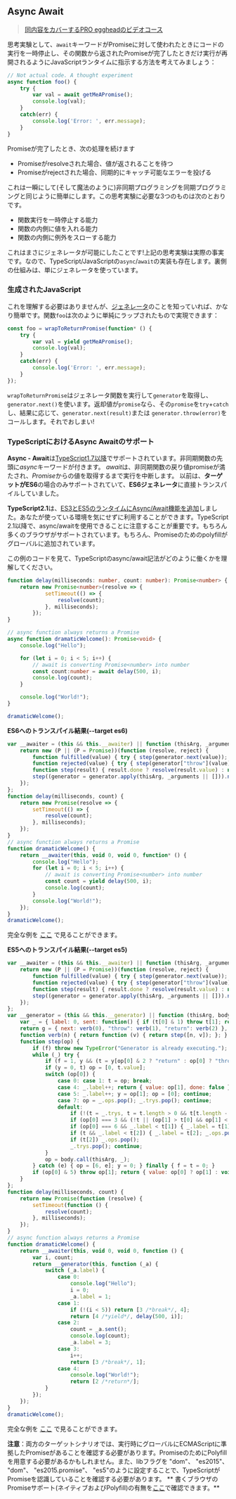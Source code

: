 ## Async Await

> [同内容をカバーするPRO eggheadのビデオコース](https://egghead.io/courses/async-await-using-typescript)

思考実験として、`await`キーワードがPromiseに対して使われたときにコードの実行を一時停止し、その関数から返されたPromiseが完了したときだけ実行が再開されるようにJavaScriptランタイムに指示する方法を考えてみましょう：

```ts
// Not actual code. A thought experiment
async function foo() {
    try {
        var val = await getMeAPromise();
        console.log(val);
    }
    catch(err) {
        console.log('Error: ', err.message);
    }
}
```

Promiseが完了したとき、次の処理を続けます
* Promiseがresolveされた場合、値が返されることを待つ
* Promiseがrejectされた場合、同期的にキャッチ可能なエラーを投げる


これは一瞬にして(そして魔法のように)非同期プログラミングを同期プログラミングと同じように簡単にします。この思考実験に必要な3つのものは次のとおりです。

* 関数実行を一時停止する能力
* 関数の内側に値を入れる能力
* 関数の内側に例外をスローする能力

これはまさにジェネレータが可能にしたことです!上記の思考実験は実際の事実です。なので、TypeScript/JavaScriptの`async`/`await`の実装も存在します。裏側の仕組みは、単にジェネレータを使っています。

### 生成されたJavaScript

これを理解する必要はありませんが、[ジェネレータ](./generators.md)のことを知っていれば、かなり簡単です。関数`foo`は次のように単純にラップされたもので実現できます：

```ts
const foo = wrapToReturnPromise(function* () {
    try {
        var val = yield getMeAPromise();
        console.log(val);
    }
    catch(err) {
        console.log('Error: ', err.message);
    }
});
```

`wrapToReturnPromise`はジェネレータ関数を実行して`generator`を取得し、`generator.next()`を使います。返却値が`promise`なら、その`promise`を`try`+`catch`し、結果に応じて、`generator.next(result)`または `generator.throw(error)`をコールします。それでおしまい!



### TypeScriptにおけるAsync Awaitのサポート
**Async - Await**は[TypeScript1.7以降](https://www.typescriptlang.org/docs/handbook/release-notes/typescript-1-7.html)でサポートされています。非同期関数の先頭に*async*キーワードが付きます。 *await*は、非同期関数の戻り値promiseが満たされ、*Promise*からの値を取得するまで実行を中断します。
以前は、**ターゲットがES6**の場合のみサポートされていて、**ES6ジェネレータ**に直接トランスパイルしていました。

**TypeScript2.1**は、[ES3とES5のランタイムにAsync/Await機能を追加](https://www.typescriptlang.org/docs/handbook/release-notes/typescript-2-1.html)しました。あなたが使っている環境を気にせずに利用することができます。TypeScript 2.1以降で、async/awaitを使用できることに注意することが重要です。もちろん多くのブラウザがサポートされています。もちろん、Promiseのためのpolyfillがグローバルに追加されています。

この例のコードを見て、TypeScriptのasync/await記法がどのように働くかを理解してください。
```ts
function delay(milliseconds: number, count: number): Promise<number> {
    return new Promise<number>(resolve => {
            setTimeout(() => {
                resolve(count);
            }, milliseconds);
        });
}

// async function always returns a Promise
async function dramaticWelcome(): Promise<void> {
    console.log("Hello");

    for (let i = 0; i < 5; i++) {
        // await is converting Promise<number> into number
        const count:number = await delay(500, i);
        console.log(count);
    }

    console.log("World!");
}

dramaticWelcome();
```

**ES6へのトランスパイル結果(--target es6)**
```js
var __awaiter = (this && this.__awaiter) || function (thisArg, _arguments, P, generator) {
    return new (P || (P = Promise))(function (resolve, reject) {
        function fulfilled(value) { try { step(generator.next(value)); } catch (e) { reject(e); } }
        function rejected(value) { try { step(generator["throw"](value)); } catch (e) { reject(e); } }
        function step(result) { result.done ? resolve(result.value) : new P(function (resolve) { resolve(result.value); }).then(fulfilled, rejected); }
        step((generator = generator.apply(thisArg, _arguments || [])).next());
    });
};
function delay(milliseconds, count) {
    return new Promise(resolve => {
        setTimeout(() => {
            resolve(count);
        }, milliseconds);
    });
}
// async function always returns a Promise
function dramaticWelcome() {
    return __awaiter(this, void 0, void 0, function* () {
        console.log("Hello");
        for (let i = 0; i < 5; i++) {
            // await is converting Promise<number> into number
            const count = yield delay(500, i);
            console.log(count);
        }
        console.log("World!");
    });
}
dramaticWelcome();
```
完全な例を [ここ][asyncawaites6code] で見ることができます。


**ES5へのトランスパイル結果(--target es5)**
```js
var __awaiter = (this && this.__awaiter) || function (thisArg, _arguments, P, generator) {
    return new (P || (P = Promise))(function (resolve, reject) {
        function fulfilled(value) { try { step(generator.next(value)); } catch (e) { reject(e); } }
        function rejected(value) { try { step(generator["throw"](value)); } catch (e) { reject(e); } }
        function step(result) { result.done ? resolve(result.value) : new P(function (resolve) { resolve(result.value); }).then(fulfilled, rejected); }
        step((generator = generator.apply(thisArg, _arguments || [])).next());
    });
};
var __generator = (this && this.__generator) || function (thisArg, body) {
    var _ = { label: 0, sent: function() { if (t[0] & 1) throw t[1]; return t[1]; }, trys: [], ops: [] }, f, y, t, g;
    return g = { next: verb(0), "throw": verb(1), "return": verb(2) }, typeof Symbol === "function" && (g[Symbol.iterator] = function() { return this; }), g;
    function verb(n) { return function (v) { return step([n, v]); }; }
    function step(op) {
        if (f) throw new TypeError("Generator is already executing.");
        while (_) try {
            if (f = 1, y && (t = y[op[0] & 2 ? "return" : op[0] ? "throw" : "next"]) && !(t = t.call(y, op[1])).done) return t;
            if (y = 0, t) op = [0, t.value];
            switch (op[0]) {
                case 0: case 1: t = op; break;
                case 4: _.label++; return { value: op[1], done: false };
                case 5: _.label++; y = op[1]; op = [0]; continue;
                case 7: op = _.ops.pop(); _.trys.pop(); continue;
                default:
                    if (!(t = _.trys, t = t.length > 0 && t[t.length - 1]) && (op[0] === 6 || op[0] === 2)) { _ = 0; continue; }
                    if (op[0] === 3 && (!t || (op[1] > t[0] && op[1] < t[3]))) { _.label = op[1]; break; }
                    if (op[0] === 6 && _.label < t[1]) { _.label = t[1]; t = op; break; }
                    if (t && _.label < t[2]) { _.label = t[2]; _.ops.push(op); break; }
                    if (t[2]) _.ops.pop();
                    _.trys.pop(); continue;
            }
            op = body.call(thisArg, _);
        } catch (e) { op = [6, e]; y = 0; } finally { f = t = 0; }
        if (op[0] & 5) throw op[1]; return { value: op[0] ? op[1] : void 0, done: true };
    }
};
function delay(milliseconds, count) {
    return new Promise(function (resolve) {
        setTimeout(function () {
            resolve(count);
        }, milliseconds);
    });
}
// async function always returns a Promise
function dramaticWelcome() {
    return __awaiter(this, void 0, void 0, function () {
        var i, count;
        return __generator(this, function (_a) {
            switch (_a.label) {
                case 0:
                    console.log("Hello");
                    i = 0;
                    _a.label = 1;
                case 1:
                    if (!(i < 5)) return [3 /*break*/, 4];
                    return [4 /*yield*/, delay(500, i)];
                case 2:
                    count = _a.sent();
                    console.log(count);
                    _a.label = 3;
                case 3:
                    i++;
                    return [3 /*break*/, 1];
                case 4:
                    console.log("World!");
                    return [2 /*return*/];
            }
        });
    });
}
dramaticWelcome();
```
完全な例を [ここ][asyncawaites5code] で見ることができます。


**注意**：両方のターゲットシナリオでは、実行時にグローバルにECMAScriptに準拠したPromiseがあることを確認する必要があります。PromiseのためにPolyfillを用意する必要があるかもしれません。また、libフラグを "dom"、 "es2015"、 "dom"、 "es2015.promise"、 "es5"のように設定することで、TypeScriptがPromiseを認識していることを確認する必要があります。
** 書くブラウザのPromiseサポート(ネイティブおよびPolyfill)の有無を[ここ](https://kangax.github.io/compat-table/es6/#test-Promise)で確認できます。**

[ジェネレータ]:./generators.md
[asyncawaites5code]:https://cdn.rawgit.com/basarat/typescript-book/705e4496/code/async-await/es5/asyncAwaitES5.js
[asyncawaites6code]:https://cdn.rawgit.com/basarat/typescript-book/705e4496/code/async-await/es6/asyncAwaitES6.js
